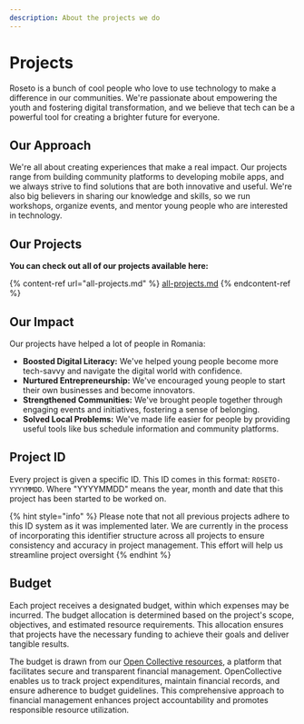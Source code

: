 ```yaml
---
description: About the projects we do
---
```


# Projects

Roseto is a bunch of cool people who love to use technology to make a difference in our communities. We're passionate about empowering the youth and fostering digital transformation, and we believe that tech can be a powerful tool for creating a brighter future for everyone.

## **Our Approach**

We're all about creating experiences that make a real impact. Our projects range from building community platforms to developing mobile apps, and we always strive to find solutions that are both innovative and useful. We're also big believers in sharing our knowledge and skills, so we run workshops, organize events, and mentor young people who are interested in technology.

## **Our Projects**

**You can check out all of our projects available here:**

{% content-ref url="all-projects.md" %}
[all-projects.md](all-projects.md)
{% endcontent-ref %}

## **Our Impact**

Our projects have helped a lot of people in Romania:

* **Boosted Digital Literacy:** We've helped young people become more tech-savvy and navigate the digital world with confidence.
* **Nurtured Entrepreneurship:** We've encouraged young people to start their own businesses and become innovators.
* **Strengthened Communities:** We've brought people together through engaging events and initiatives, fostering a sense of belonging.
* **Solved Local Problems:** We've made life easier for people by providing useful tools like bus schedule information and community platforms.

## Project ID

Every project is given a specific ID. This ID comes in this format: `ROSETO-YYYYMMDD`. Where "YYYYMMDD" means the year, month and date that this project has been started to be worked on.

{% hint style="info" %}
Please note that not all previous projects adhere to this ID system as it was implemented later. We are currently in the process of incorporating this identifier structure across all projects to ensure consistency and accuracy in project management. This effort will help us streamline project oversight
{% endhint %}

## Budget

Each project receives a designated budget, within which expenses may be incurred. The budget allocation is determined based on the project's scope, objectives, and estimated resource requirements. This allocation ensures that projects have the necessary funding to achieve their goals and deliver tangible results.

The budget is drawn from our [Open Collective resources](https://opencollective.com/roseto), a platform that facilitates secure and transparent financial management. OpenCollective enables us to track project expenditures, maintain financial records, and ensure adherence to budget guidelines. This comprehensive approach to financial management enhances project accountability and promotes responsible resource utilization.
